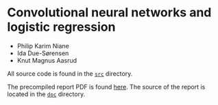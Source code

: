# Convolutional neural networks and logistic regression

- Philip Karim Niane
- Ida Due-Sørensen
- Knut Magnus Aasrud

All source code is found in the [`src`](https://github.com/kmaasrud/cnn-fys-stk4155/tree/master/src) directory. 

The precompiled report PDF is found [here](https://github.com/kmaasrud/cnn-fys-stk4155/blob/master/doc/main.pdf). The source of the report is located in the [`doc`](https://github.com/kmaasrud/cnn-fys-stk4155/tree/master/doc) directory.